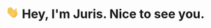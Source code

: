 <h1><img src="https://github.com/jurispetrovs/jurispetrovs/blob/main/Hi.gif" width="30"/> Hey, I'm Juris. Nice to see you.</h1>

